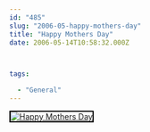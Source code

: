 ```yaml
---
id: "485"
slug: "2006-05-happy-mothers-day"
title: "Happy Mothers Day"
date: 2006-05-14T10:58:32.000Z



tags:

  - "General"
---
```

<div class="sqs-html-content">
  <div style="float: left; margin-right: 10px; margin-bottom: 10px;"> <a href="http://www.flickr.com/photos/mclazarus/146164773/" title="Happy Mothers Day"><img src="http://static.flickr.com/54/146164773_b16bc98bda_m.jpg" alt="Happy Mothers Day" style="border: solid 2px #000000;" /></a>
</div>
<p><br clear="all" /></p>
</div>
